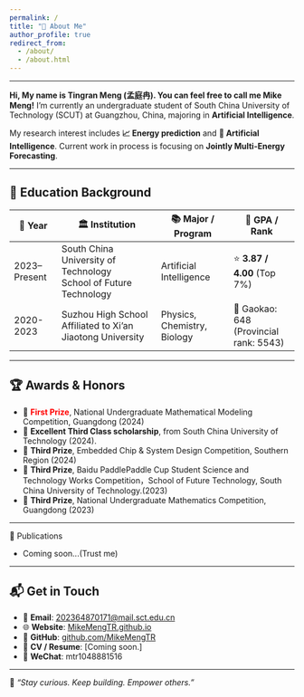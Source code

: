 ```yaml
---
permalink: /
title: "💼 About Me"
author_profile: true
redirect_from: 
  - /about/
  - /about.html
---
```

---
**Hi, My name is Tingran Meng (孟庭冉). You can feel free to call me Mike Meng!** I’m currently an undergraduate student of South China University of Technology (SCUT) at Guangzhou, China, majoring in **Artificial Intelligence**. 

My research interest includes **📈 Energy prediction** and **🧠 Artificial Intelligence**. Current work in process is focusing on **Jointly Multi-Energy Forecasting**.

---
## 🏫 Education Background

| 📅 Year        | 🏛️ Institution                                         | 📚 Major / Program           | 🎯 GPA / Rank                |
|---------------|---------------------------------------------------------|------------------------------|------------------------------|
| 2023–Present  |South China University of Technology <br> School of Future Technology            | Artificial Intelligence              | ⭐ **3.87 / 4.00** (Top 7%)   |
| 2020-2023     | Suzhou High School Affiliated to Xi’an Jiaotong University                     | Physics, Chemistry, Biology           | 📝 Gaokao: 648 <br>(Provincial rank: 5543)     |

---
## 🏆 Awards & Honors
- 🥇 <span style="color:red">**First Prize**</span>, National Undergraduate Mathematical Modeling Competition, Guangdong (2024)
- 🧮 **Excellent Third Class scholarship**, from South China University of Technology (2024).
- 🥉 **Third Prize**, Embedded Chip & System Design Competition, Southern Region (2024)
- 🥉 **Third Prize**, Baidu PaddlePaddle Cup Student Science and Technology Works Competition，School of Future Technology, South China University of Technology.(2023)
- 🥉 **Third Prize**, National Undergraduate Mathematics Competition, Guangdong (2023)

---
📝 Publications
- Coming soon...(Trust me)

---
## 📬 Get in Touch
- 📧 **Email**: [202364870171@mail.sct.edu.cn](mailto:202364870171@mail.sct.edu.cn)
- 🌐 **Website**: [MikeMengTR.github.io](https://MikeMengTR.github.io)
- 🐙 **GitHub**: [github.com/MikeMengTR](https://github.com/MikeMengTR)
- 🧾 **CV / Resume**: [Coming soon.]
- 💬 **WeChat**: mtr1048881516

---
📌 *“Stay curious. Keep building. Empower others.”*
